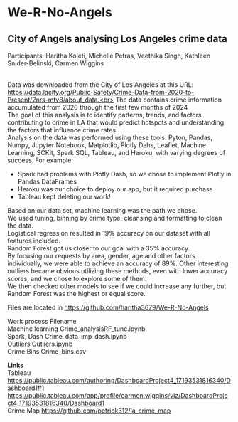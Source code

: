 # We-R-No-Angels<br>
## City of Angels analysing Los Angeles crime data<br>

Participants:  Haritha Koleti, Michelle Petras, Veethika Singh, Kathleen Snider-Belinski, Carmen Wiggins<br><br>

Data was downloaded from the City of Los Angeles at this URL:  https://data.lacity.org/Public-Safety/Crime-Data-from-2020-to-Present/2nrs-mtv8/about_data.<br>
The data contains crime information accumulated from 2020 through the first few months of 2024<br>
The goal of this analysis is to identify patterns, trends, and factors contributing to crime in LA that would predict hotspots and understanding the factors that influence crime rates.  <br>
Analysis on the data was performed using these tools:  Pyton, Pandas, Numpy, Jupyter Notebook, Matplotlib, Plotly Dahs, Leaflet, Machine Learning, SCKit, Spark SQL, Tableau, and Heroku, with varying degrees of success.  For example:<br>
 - Spark had problems with Plotly Dash, so we chose to implement Plotly in Pandas DataFrames
 - Heroku was our choice to deploy our app, but it required purchase
 - Tableau kept deleting our work!

Based on our data set, machine learning was the path we chose.<br>
We used tuning, binning by crime type, cleansing and formatting to clean the data.<br>
Logistical regression resulted in 19% accuracy on our dataset with all features included.<br>
Random Forest got us closer to our goal with a 35% accuracy.<br>
By focusing our requests by area, gender, age and other factors individually, we were able to achieve an accuracy of 89%.  Other interesting outliers became obvious utilizing these methods, even with lower accuracy scores, and we chose to explore some of them.<br>
We then checked other models to see if we could increase any further, but Random Forest was the highest or equal score.<br>


Files are located in https://github.com/haritha3679/We-R-No-Angels<br>

Work process        Filename<br>
Machine learning    Crime_analysisRF_tune.ipynb<br>
Spark, Dash         Crime_data_imp_dash.ipynb<br>
Outliers            Outliers.ipynb<br>
Crime Bins          Crime_bins.csv<br>

<strong>Links</strong><br>
Tableau             https://public.tableau.com/authoring/DashboardProject4_17193531816340/Dashboard1#1<br>
                    https://public.tableau.com/app/profile/carmen.wiggins/viz/DashboardProject4_17193531816340/Dashboard1<br>
Crime Map           https://github.com/petrick312/la_crime_map<br>
